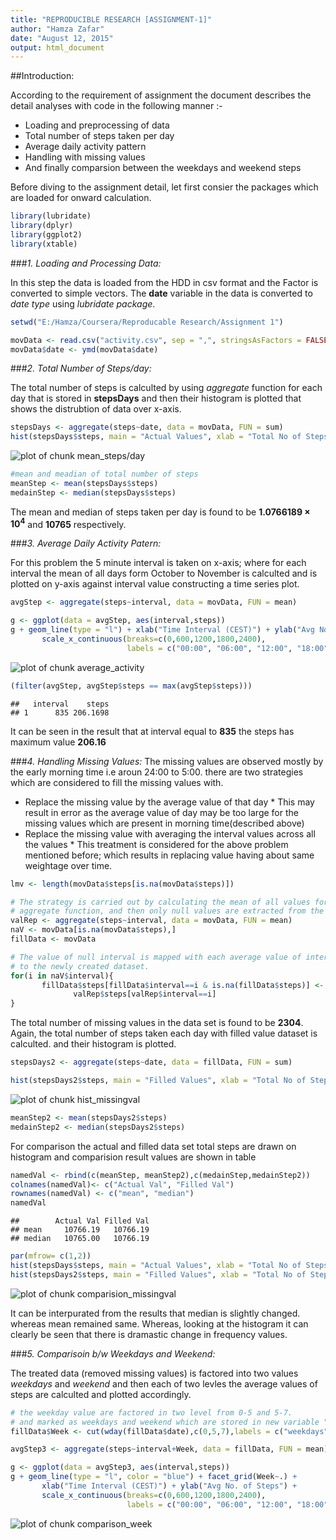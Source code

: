 ```yaml
---
title: "REPRODUCIBLE RESEARCH [ASSIGNMENT-1]"
author: "Hamza Zafar"
date: "August 12, 2015"
output: html_document
---
```

##Introduction:

According to the requirement of assignment the document describes the detail
analyses with code in the following manner :-

* Loading and preprocessing of data
* Total number of steps taken per day
* Average daily activity pattern
* Handling with missing values
* And finally comparsion between the weekdays and weekend steps

Before diving to the assignment detail, let first consier the packages which are
loaded for onward calculation.


```r
library(lubridate)
library(dplyr)
library(ggplot2)
library(xtable)
```


###*1. Loading and Processing Data:*

In this step the data is loaded from the HDD in csv format and the Factor is
converted to simple vectors. The **date** variable in the data is converted to
*date type* using *lubridate package*.


```r
setwd("E:/Hamza/Coursera/Reproducable Research/Assignment 1")

movData <- read.csv("activity.csv", sep = ",", stringsAsFactors = FALSE)
movData$date <- ymd(movData$date)
```


###*2. Total Number of Steps/day:*

The total number of steps is calculted by using *aggregate* function for
each day that is stored in **stepsDays** and then their histogram is plotted that
shows the distrubtion of data over x-axis.


```r
stepsDays <- aggregate(steps~date, data = movData, FUN = sum)
hist(stepsDays$steps, main = "Actual Values", xlab = "Total No of Steps")
```

![plot of chunk mean_steps/day](figure/mean_steps/day-1.png) 

```r
#mean and meadian of total number of steps
meanStep <- mean(stepsDays$steps)
medainStep <- median(stepsDays$steps)
```

The mean and median of steps taken per day is found to be **1.0766189 &times; 10<sup>4</sup>** and
**10765** respectively.


###*3. Average Daily Activity Patern:*

For this problem the 5 minute interval is taken on x-axis; where for each interval
the mean of all days form October to November is calculted and is plotted on y-axis
against interval value constructing a time series plot.


```r
avgStep <- aggregate(steps~interval, data = movData, FUN = mean)

g <- ggplot(data = avgStep, aes(interval,steps))
g + geom_line(type = "l") + xlab("Time Interval (CEST)") + ylab("Avg No. of Steps") +
       scale_x_continuous(breaks=c(0,600,1200,1800,2400),
                          labels = c("00:00", "06:00", "12:00", "18:00", "24:00"))
```

![plot of chunk average_activity](figure/average_activity-1.png) 

```r
(filter(avgStep, avgStep$steps == max(avgStep$steps)))
```

```
##   interval    steps
## 1      835 206.1698
```
It can be seen in the result that at interval equal to **835**  the steps has maximum value **206.16**


###*4. Handling Missing Values:*
The missing values are observed mostly by the early morning time i.e aroun 24:00 to 5:00.
there are two strategies which are considered to fill the missing values with.
       
* Replace the missing value by the average value of that day
       * This may result in error as the average value of day may be too large for the
       missing values which are present in morning time(described above)
* Replace the missing value with averaging the interval values across all the values
       * This treatment is considered for the above problem mentioned before; which results
       in replacing value having about same weightage over time.


```r
lmv <- length(movData$steps[is.na(movData$steps)])

# The strategy is carried out by calculating the mean of all values for each interval using
# aggregate function, and then only null values are extracted from the original data.
valRep <- aggregate(steps~interval, data = movData, FUN = mean)
naV <- movData[is.na(movData$steps),]
fillData <- movData

# The value of null interval is mapped with each average value of interval calculted above 
# to the newly created dataset.
for(i in naV$interval){
       fillData$steps[fillData$interval==i & is.na(fillData$steps)] <-
              valRep$steps[valRep$interval==i]
}
```
The total number of missing values in the data set is found to be **2304**.
Again, the total number of steps taken each day with filled value dataset is calculted.
and their histogram is plotted.

```r
stepsDays2 <- aggregate(steps~date, data = fillData, FUN = sum)

hist(stepsDays2$steps, main = "Filled Values", xlab = "Total No of Steps")
```

![plot of chunk hist_missingval](figure/hist_missingval-1.png) 

```r
meanStep2 <- mean(stepsDays2$steps)
medainStep2 <- median(stepsDays2$steps)
```
For comparison the actual and filled data set total steps are drawn on histogram and 
comparision result values are shown in table

```r
namedVal <- rbind(c(meanStep, meanStep2),c(medainStep,medainStep2))
colnames(namedVal)<- c("Actual Val", "Filled Val")
rownames(namedVal) <- c("mean", "median")                 
namedVal
```

```
##        Actual Val Filled Val
## mean     10766.19   10766.19
## median   10765.00   10766.19
```

```r
par(mfrow= c(1,2))
hist(stepsDays$steps, main = "Actual Values", xlab = "Total No of Steps")
hist(stepsDays2$steps, main = "Filled Values", xlab = "Total No of Steps")
```

![plot of chunk comparision_missingval](figure/comparision_missingval-1.png) 

It can be interpurated from the results that median is slightly changed. whereas 
mean remained same. Whereas, looking at the histogram it can clearly be seen that
there is dramastic change in frequency values.


###*5. Comparisoin b/w Weekdays and Weekend:*


The treated data (removed missing values) is factored into two values *weekdays*
and *weekend* and then each of two levles the average values of steps are 
calculted and plotted accordingly.

```r
# the weekday value are factored in two level from 0-5 and 5-7.
# and marked as weekdays and weekend which are stored in new variable "week".
fillData$Week <- cut(wday(fillData$date),c(0,5,7),labels = c("weekdays", "Weekend"))

avgStep3 <- aggregate(steps~interval+Week, data = fillData, FUN = mean)

g <- ggplot(data = avgStep3, aes(interval,steps))
g + geom_line(type = "l", color = "blue") + facet_grid(Week~.) +
       xlab("Time Interval (CEST)") + ylab("Avg No. of Steps") +
       scale_x_continuous(breaks=c(0,600,1200,1800,2400),
                          labels = c("00:00", "06:00", "12:00", "18:00", "24:00"))
```

![plot of chunk comparison_week](figure/comparison_week-1.png) 
